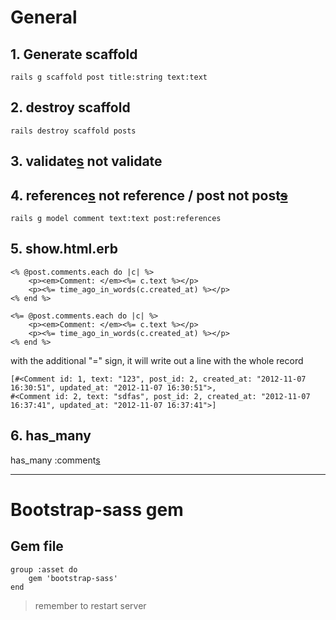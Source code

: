# General
## 1. Generate scaffold
    rails g scaffold post title:string text:text

## 2. destroy scaffold
    rails destroy scaffold posts

## 3. validate[s]() not validate

## 4. reference[s]() not reference / post not post~~[s]()~~ 
    rails g model comment text:text post:references



## 5. show.html.erb
    <% @post.comments.each do |c| %>
        <p><em>Comment: </em><%= c.text %></p>
        <p><%= time_ago_in_words(c.created_at) %></p>
    <% end %>

    <%= @post.comments.each do |c| %>
        <p><em>Comment: </em><%= c.text %></p>
        <p><%= time_ago_in_words(c.created_at) %></p>
    <% end %>

with the additional "=" sign, it will write out a line with the whole record

    [#<Comment id: 1, text: "123", post_id: 2, created_at: "2012-11-07 16:30:51", updated_at: "2012-11-07 16:30:51">, 
    #<Comment id: 2, text: "sdfas", post_id: 2, created_at: "2012-11-07 16:37:41", updated_at: "2012-11-07 16:37:41">]

## 6. has_many
has_many :comment[s]()

***


# Bootstrap-sass gem
## Gem file
    group :asset do
        gem 'bootstrap-sass'
    end
>remember to restart server 


